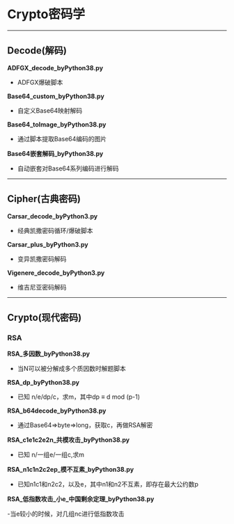 # Crypto密码学

---

## Decode(解码)

**ADFGX_decode_byPython38.py**

- ADFGX爆破脚本

**Base64_custom_byPython38.py**

- 自定义Base64映射解码

**Base64_toImage_byPython38.py**

- 通过脚本提取Base64编码的图片

**Base64嵌套解码_byPython38.py**

- 自动嵌套对Base64系列编码进行解码

---

## Cipher(古典密码)

**Carsar_decode_byPython3.py**

- 经典凯撒密码循环/爆破脚本

**Carsar_plus_byPython3.py**

- 变异凯撒密码解码

**Vigenere_decode_byPython3.py**

- 维吉尼亚密码解码

---

## Crypto(现代密码)

### RSA

**RSA_多因数_byPython38.py**

- 当N可以被分解成多个质因数时解题脚本

**RSA_dp_byPython38.py**

- 已知 n/e/dp/c，求m，其中dp ≡ d mod (p-1)

**RSA_b64decode_byPython38.py**

- 通过Base64=>byte=>long，获取c，再做RSA解密

**RSA_c1e1c2e2n_共模攻击_byPython38.py**

- 已知 n/一组e/一组c,求m

**RSA_n1c1n2c2ep_模不互素_byPython38.py**

- 已知n1c1和n2c2，以及e，其中n1和n2不互素，即存在最大公约数p

**RSA_低指数攻击_小e_中国剩余定理_byPython38.py**

-当e较小的时候，对几组nc进行低指数攻击
